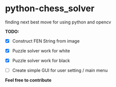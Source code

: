 # python-chess_solver
finding next best move for using python and opencv

**TODO:**

* [x] Construct FEN String from image
* [x] Puzzle solver work for white
* [x] Puzzle solver work for black
* [ ] Create simple GUI for user setting / main menu


**Feel free to contribute**
